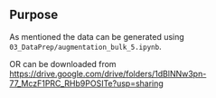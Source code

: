 ## Purpose
As mentioned the data can be generated using `03_DataPrep/augmentation_bulk_5.ipynb`.

OR can be downloaded from https://drive.google.com/drive/folders/1dBlNNw3pn-77_MczF1PRC_RHb9POSITe?usp=sharing

